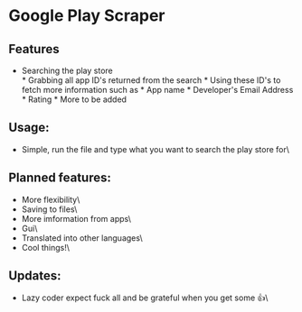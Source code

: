 # Google Play Scraper
## Features
* Searching the play store <br>
\* Grabbing all app ID's returned from the search
\* Using these ID's to fetch more information such as
	\* App name
	\* Developer's Email Address
	\* Rating
	\* More to be added
## Usage:
* Simple, run the file and type what you want to search the play store for\
## Planned features:
* More flexibility\
* Saving to files\
* More imformation from apps\
* Gui\
* Translated into other languages\
* Cool things\!\
## Updates:
* Lazy coder expect fuck all and be grateful when you get some :+1:\